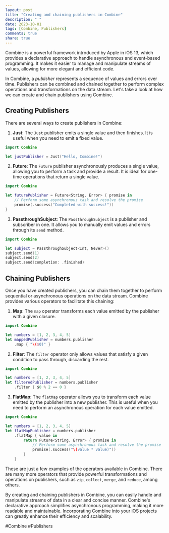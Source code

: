 ```yaml
---
layout: post
title: "Creating and chaining publishers in Combine"
description: " "
date: 2023-10-01
tags: [Combine, Publishers]
comments: true
share: true
---
```


Combine is a powerful framework introduced by Apple in iOS 13, which provides a declarative approach to handle asynchronous and event-based programming. It makes it easier to manage and manipulate streams of values, allowing for more elegant and efficient code.

In Combine, a *publisher* represents a sequence of values and errors over time. Publishers can be combined and chained together to perform complex operations and transformations on the data stream. Let's take a look at how we can create and chain publishers using Combine.

## Creating Publishers

There are several ways to create publishers in Combine:

1. **Just**: The `Just` publisher emits a single value and then finishes. It is useful when you need to emit a fixed value.

```swift
import Combine

let justPublisher = Just("Hello, Combine!")
```

2. **Future**: The `Future` publisher asynchronously produces a single value, allowing you to perform a task and provide a result. It is ideal for one-time operations that return a single value.

```swift
import Combine

let futurePublisher = Future<String, Error> { promise in
    // Perform some asynchronous task and resolve the promise
    promise(.success("Completed with success!"))
}
```

3. **PassthroughSubject**: The `PassthroughSubject` is a publisher and subscriber in one. It allows you to manually emit values and errors through its `send` method.

```swift
import Combine

let subject = PassthroughSubject<Int, Never>()
subject.send(1)
subject.send(2)
subject.send(completion: .finished)
```

## Chaining Publishers

Once you have created publishers, you can chain them together to perform sequential or asynchronous operations on the data stream. Combine provides various operators to facilitate this chaining:

1. **Map**: The `map` operator transforms each value emitted by the publisher with a given closure.

```swift
import Combine

let numbers = [1, 2, 3, 4, 5]
let mappedPublisher = numbers.publisher
    .map { "\($0)" }
```

2. **Filter**: The `filter` operator only allows values that satisfy a given condition to pass through, discarding the rest.

```swift
import Combine

let numbers = [1, 2, 3, 4, 5]
let filteredPublisher = numbers.publisher
    .filter { $0 % 2 == 0 }
```

3. **FlatMap**: The `flatMap` operator allows you to transform each value emitted by the publisher into a new publisher. This is useful when you need to perform an asynchronous operation for each value emitted.

```swift
import Combine

let numbers = [1, 2, 3, 4, 5]
let flatMapPublisher = numbers.publisher
    .flatMap { value in
        return Future<String, Error> { promise in
            // Perform some asynchronous task and resolve the promise
            promise(.success("\(value * value)"))
        }
    }
```

These are just a few examples of the operators available in Combine. There are many more operators that provide powerful transformations and operations on publishers, such as `zip`, `collect`, `merge`, and `reduce`, among others.

By creating and chaining publishers in Combine, you can easily handle and manipulate streams of data in a clear and concise manner. Combine's declarative approach simplifies asynchronous programming, making it more readable and maintainable. Incorporating Combine into your iOS projects can greatly enhance their efficiency and scalability.

#Combine #Publishers